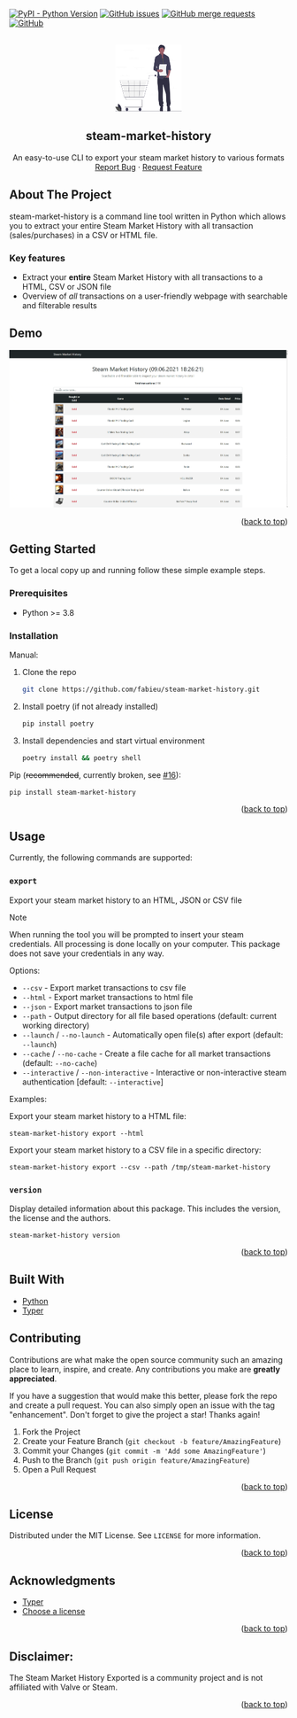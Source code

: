<div id="top"></div>

<!-- PROJECT SHIELDS -->

<!--
[![PyPI](https://img.shields.io/pypi/v/steam-market-history?style=flat-square)](https://pypi.org/project/steam-market-history/)
[![GitHub pipeline status](https://img.shields.io/github/actions/workflow/status/fabieu/steam-market-history/build.yml?style=flat-square)](https://github.com/fabieu/steam-market-history/actions) 
-->
[![PyPI - Python Version](https://img.shields.io/pypi/pyversions/steam-market-history?style=flat-square)](https://pypi.org/project/steam-market-history/)
[![GitHub issues](https://img.shields.io/github/issues-raw/fabieu/steam-market-history?style=flat-square)](https://github.com/fabieu/steam-market-history/issues)
[![GitHub merge requests](https://img.shields.io/github/issues-pr/fabieu/steam-market-history?style=flat-square)](https://github.com/fabieu/steam-market-history/pulls)
[![GitHub](https://img.shields.io/github/license/fabieu/steam-market-history?style=flat-square)](https://github.com/fabieu/steam-market-history/blob/main/LICENSE)

<!-- PROJECT LOGO -->
<br />
<div align="center">
  <a href="https://github.com/fabieu/steam-market-history">
    <img src="https://raw.githubusercontent.com/fabieu/steam-market-history/main/docs/images/logo.svg" alt="Logo" width="120" height="120">
  </a>

<h2 align="center">steam-market-history</h2>

  <p align="center">
    An easy-to-use CLI to export your steam market history to various formats
    <br />
    <a href="https://github.com/fabieu/steam-market-history/issues">Report Bug</a>
    ·
    <a href="https://github.com/fabieu/steam-market-history/issues">Request Feature</a>
  </p>
</div>

<!-- ABOUT THE PROJECT -->

## About The Project

steam-market-history is a command line tool written in Python which allows you to extract your entire Steam Market History with all transaction (sales/purchases) in a CSV or HTML file.

### Key features

- Extract your **entire** Steam Market History with all transactions to a HTML, CSV or JSON file
- Overview of _all_ transactions on a user-friendly webpage with searchable and filterable results

## Demo
<img src="https://raw.githubusercontent.com/fabieu/steam-market-history/main/docs/demo.gif">

<p align="right">(<a href="#top">back to top</a>)</p>

<!-- GETTING STARTED -->

## Getting Started

To get a local copy up and running follow these simple example steps.

### Prerequisites

- Python >= 3.8

### Installation

Manual:

1. Clone the repo
   ```sh
   git clone https://github.com/fabieu/steam-market-history.git
   ```
2. Install poetry (if not already installed)
   ```sh
   pip install poetry
   ```
3. Install dependencies and start virtual environment
   ```sh
   poetry install && poetry shell
   ```

Pip (~~recommended~~, currently broken, see [#16](https://github.com/fabieu/steam-market-history/issues/16)):

```shell
pip install steam-market-history
```

<p align="right">(<a href="#top">back to top</a>)</p>

<!-- USAGE EXAMPLES -->

## Usage

Currently, the following commands are supported:

### `export`

Export your steam market history to an HTML, JSON or CSV file

> [!NOTE] 
> When running the tool you will be prompted to insert your steam credentials. All processing is done locally on your computer. This package does not save your credentials in any way.

Options:

- `--csv` - Export market transactions to csv file
- `--html` - Export market transactions to html file
- `--json` - Export market transactions to json file
- `--path` - Output directory for all file based operations (default: current working directory)
- `--launch` / `--no-launch` - Automatically open file(s) after export (default: `--launch`)
- `--cache` / `--no-cache` - Create a file cache for all market transactions (default: `--no-cache`)
- `--interactive` / `--non-interactive` - Interactive or non-interactive steam authentication [default: `--interactive`]

Examples:

Export your steam market history to a HTML file:
```shell
steam-market-history export --html
```

Export your steam market history to a CSV file in a specific directory:
```shell
steam-market-history export --csv --path /tmp/steam-market-history
```

### `version`

Display detailed information about this package. This includes the version, the license and the authors.

```
steam-market-history version
```

<p align="right">(<a href="#top">back to top</a>)</p>

<!-- BUILD WITH -->
## Built With

- [Python](https://www.python.org/)
- [Typer](https://typer.tiangolo.com/)

<!-- CONTRIBUTING -->

## Contributing

Contributions are what make the open source community such an amazing place to learn, inspire, and create. Any contributions you make are **greatly appreciated**.

If you have a suggestion that would make this better, please fork the repo and create a pull request. You can also simply open an issue with the tag "enhancement".
Don't forget to give the project a star! Thanks again!

1. Fork the Project
2. Create your Feature Branch (`git checkout -b feature/AmazingFeature`)
3. Commit your Changes (`git commit -m 'Add some AmazingFeature'`)
4. Push to the Branch (`git push origin feature/AmazingFeature`)
5. Open a Pull Request

<p align="right">(<a href="#top">back to top</a>)</p>

<!-- LICENSE -->

## License

Distributed under the MIT License. See `LICENSE` for more information.

<p align="right">(<a href="#top">back to top</a>)</p>

<!-- ACKNOWLEDGMENTS -->

## Acknowledgments

- [Typer](https://typer.tiangolo.com/)
- [Choose a license](https://choosealicense.com/)

<p align="right">(<a href="#top">back to top</a>)</p>

## Disclaimer:

The Steam Market History Exported is a community project and is not affiliated with Valve or Steam.

<p align="right">(<a href="#top">back to top</a>)</p>
